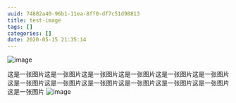 ```yaml
---
uuid: 74882a40-96b1-11ea-8ff0-df7c51d98813
title: test-image
tags: []
categories: []
date: 2020-05-15 21:35:14
---
```


![image](https://cdn.jsdelivr.net/gh/shijf/shijf.github.io/images/1589549917826.png)

这是一张图片这是一张图片这是一张图片这是一张图片这是一张图片这是一张图片这是一张图片这是一张图片这是一张图片这是一张图片这是一张图片这是一张图片这是一张图片
![image](https://cdn.jsdelivr.net/gh/shijf/shijf.github.io/images/1589549935725.png)